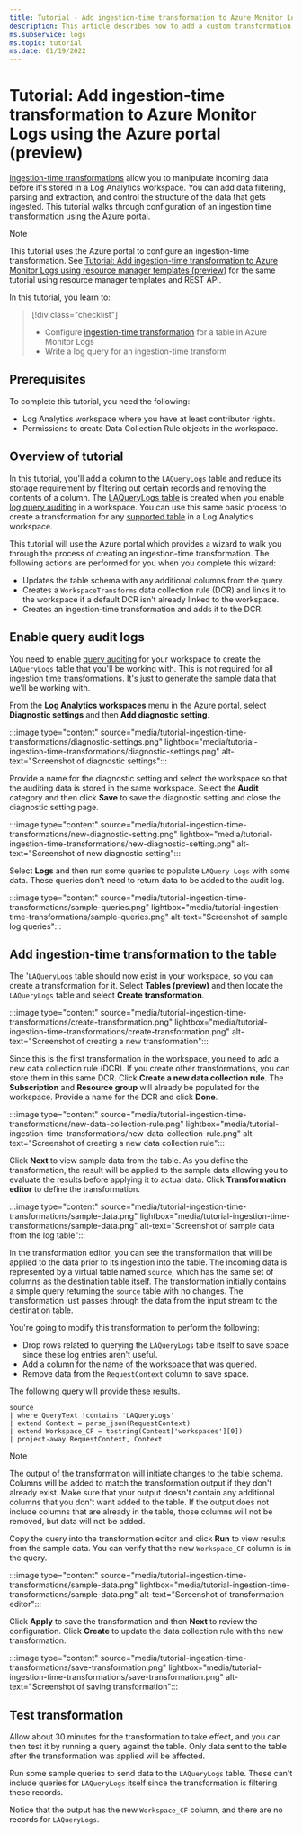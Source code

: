 ```yaml
---
title: Tutorial - Add ingestion-time transformation to Azure Monitor Logs using Azure portal
description: This article describes how to add a custom transformation to data flowing through Azure Monitor Logs using the Azure portal.
ms.subservice: logs
ms.topic: tutorial
ms.date: 01/19/2022
---
```


# Tutorial: Add ingestion-time transformation to Azure Monitor Logs using the Azure portal (preview)
[Ingestion-time transformations](ingestion-time-transformations.md) allow you to manipulate incoming data before it's stored in a Log Analytics workspace. You can add data filtering, parsing and extraction, and control the structure of the data that gets ingested. This tutorial walks through configuration of an ingestion time transformation using the Azure portal.

> [!NOTE]
> This tutorial uses the Azure portal to configure an ingestion-time transformation. See [Tutorial: Add ingestion-time transformation to Azure Monitor Logs using resource manager templates (preview)](tutorial-ingestion-time-transformations-api.md) for the same tutorial using resource manager templates and REST API.

In this tutorial, you learn to:

> [!div class="checklist"]
> * Configure [ingestion-time transformation](ingestion-time-transformations.md) for a table in Azure Monitor Logs
> * Write a log query for an ingestion-time transform


## Prerequisites
To complete this tutorial, you need the following: 

- Log Analytics workspace where you have at least contributor rights. 
- Permissions to create Data Collection Rule objects in the workspace.


## Overview of tutorial
In this tutorial, you'll add a column to the `LAQueryLogs` table and reduce its storage requirement by filtering out certain records and removing the contents of a column. The [LAQueryLogs table](query-audit.md#audit-data) is created when you enable [log query auditing](query-audit.md) in a workspace. You can use this same basic process to create a transformation for any [supported table](ingestion-time-transformations-supported-tables.md) in a Log Analytics workspace.  

This tutorial will use the Azure portal which provides a wizard to walk you through the process of creating an ingestion-time transformation. The following actions are performed for you when you complete this wizard:

- Updates the table schema with any additional columns from the query.
- Creates a `WorkspaceTransforms` data collection rule (DCR) and links it to the workspace if a default DCR isn't already linked to the workspace.
- Creates an ingestion-time transformation and adds it to the DCR.


## Enable query audit logs
You need to enable [query auditing](query-audit.md) for your workspace to create the `LAQueryLogs` table that you'll be working with. This is not required for all ingestion time transformations. It's just to generate the sample data that we'll be working with. 

From the **Log Analytics workspaces** menu in the Azure portal, select **Diagnostic settings** and then **Add diagnostic setting**.

:::image type="content" source="media/tutorial-ingestion-time-transformations/diagnostic-settings.png" lightbox="media/tutorial-ingestion-time-transformations/diagnostic-settings.png" alt-text="Screenshot of diagnostic settings":::

Provide a name for the diagnostic setting and select the workspace so that the auditing data is stored in the same workspace. Select the **Audit** category and  then click **Save** to save the diagnostic setting and close the diagnostic setting page.

:::image type="content" source="media/tutorial-ingestion-time-transformations/new-diagnostic-setting.png" lightbox="media/tutorial-ingestion-time-transformations/new-diagnostic-setting.png" alt-text="Screenshot of new diagnostic setting":::

Select **Logs** and then run some queries to populate `LAQuery Logs` with some data. These queries don't need to return data to be added to the audit log.

:::image type="content" source="media/tutorial-ingestion-time-transformations/sample-queries.png" lightbox="media/tutorial-ingestion-time-transformations/sample-queries.png" alt-text="Screenshot of sample log queries":::

## Add ingestion-time transformation to the table
The '`LAQueryLogs` table should now exist in your workspace, so you can create a transformation for it. Select **Tables (preview)** and then locate the `LAQueryLogs` table and select **Create transformation**.

:::image type="content" source="media/tutorial-ingestion-time-transformations/create-transformation.png" lightbox="media/tutorial-ingestion-time-transformations/create-transformation.png" alt-text="Screenshot of creating a new transformation":::


Since this is the first transformation in the workspace, you need to add a new data collection rule (DCR). If you create other transformations, you can store them in this same DCR. Click **Create a new data collection rule**. The **Subscription** and **Resource group** will already be populated for the workspace. Provide a name for the DCR and click **Done**.

:::image type="content" source="media/tutorial-ingestion-time-transformations/new-data-collection-rule.png" lightbox="media/tutorial-ingestion-time-transformations/new-data-collection-rule.png" alt-text="Screenshot of creating a new data collection rule":::

Click **Next** to view sample data from the table. As you define the transformation, the result will be applied to the sample data allowing you to evaluate the results before applying it to actual data. Click **Transformation editor** to define the transformation.

:::image type="content" source="media/tutorial-ingestion-time-transformations/sample-data.png" lightbox="media/tutorial-ingestion-time-transformations/sample-data.png" alt-text="Screenshot of sample data from the log table":::

In the transformation editor, you can see the transformation that will be applied to the data prior to its ingestion into the table. The incoming data is represented by a virtual table named `source`, which has the same set of columns as the destination table itself. The transformation initially contains a simple query returning the `source` table with no changes. The transformation just passes through the data from the input stream to the destination table.

You're going to modify this transformation to perform the following:

- Drop rows related to querying the `LAQueryLogs` table itself to save space since these log entries aren't useful.
- Add a column for the name of the workspace that was queried.
- Remove data from the `RequestContext` column to save space.

The following query will provide these results. 

``` kusto
source
| where QueryText !contains 'LAQueryLogs'
| extend Context = parse_json(RequestContext)
| extend Workspace_CF = tostring(Context['workspaces'][0])
| project-away RequestContext, Context
```

> [!NOTE]
> The output of the transformation will initiate changes to the table schema. Columns will be added to match the transformation output if they don't already exist. Make sure that your output doesn't contain any additional columns that you don't want added to the table. If the output does not include columns that are already in the table, those columns will not be removed, but data will not be added.

Copy the query into the transformation editor and click **Run** to view results from the sample data. You can verify that the new `Workspace_CF` column is in the query.

:::image type="content" source="media/tutorial-ingestion-time-transformations/sample-data.png" lightbox="media/tutorial-ingestion-time-transformations/sample-data.png" alt-text="Screenshot of transformation editor":::

Click **Apply** to save the transformation and then **Next** to review the configuration. Click **Create** to update the data collection rule with the new transformation.

:::image type="content" source="media/tutorial-ingestion-time-transformations/save-transformation.png" lightbox="media/tutorial-ingestion-time-transformations/save-transformation.png" alt-text="Screenshot of saving transformation":::

## Test transformation
Allow about 30 minutes for the transformation to take effect, and you can then test it by running a query against the table. Only data sent to the table after the transformation was applied will be affected. 

Run some sample queries to send data to the `LAQueryLogs` table. These can't include queries for `LAQueryLogs` itself since the transformation is filtering these records.

Notice that the output has the new `Workspace_CF` column, and there are no records for `LAQueryLogs`.